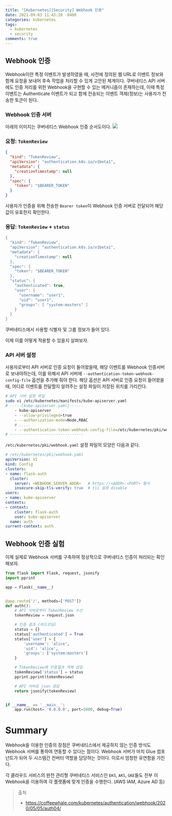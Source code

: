 ```yaml
---
title: "[Kubernetes][Security] Webhook 인증"
date: 2021-09-03 11:43:28 -0400
categories: kubernetes
tags:
  - kubernetes
  - security
comments: true
---
```

## Webhook 인증
Webhook이란 특정 이벤트가 발생하였을 때, 사전에 정의된 웹 URL로 이벤트 정보와 함께 요청을 보내어 후속 작업을 처리할 수 있게 고안된 체계이다. 쿠버네티스 API 서버에도 인증 처리를 위한 Webhook을 구현할 수 있는 메커니즘이 존재하는데, 이때 특정 이벤트는 Authenticate 이벤트가 되고 함께 전송되는 이벤트 객체(정보)는 사용자가 전송한 토큰이 된다.
### Webhook 인증 서버
아래의 이미지는 쿠버네티스 Webhook 인증 순서도이다.
![](https://coffeewhale.com/assets/images/k8s-auth/04-01.png)
### 요청:  `TokenReview`
```json
{
  "kind": "TokenReview",
  "apiVersion": "authentication.k8s.io/v1beta1",
  "metadata": {
    "creationTimestamp": null
  },
  "spec": {
    "token": "$BEARER_TOKEN"
  }
}
```
 사용자가 인증을 위해 전송한 `Bearer token`이 Webhook 인증 서버로 전달되어 해당 값이 유효한지 확인한다.
### 응답:  `TokenReview`  +  `status`
```java
{
  "kind": "TokenReview",
  "apiVersion": "authentication.k8s.io/v1beta1",
  "metadata": {
    "creationTimestamp": null
  },
  "spec": {
    "token": "$BEARER_TOKEN"
  },
  "status": {
    "authenticated": true,
    "user": {
      "username": "user1",
      "uid": "user1",
      "groups": [ "system:masters" ]
    }
  }
}
```
 쿠버네티스에서 사용할 식별자 및 그룹 정보가 들어 있다.

이제 이를 어떻게 적용할 수 있을지 살펴보자.

### API 서버 설정
사용자로부터 API 서버로 인증 요청이 들어왔을때, 해당 이벤트를 Webhook 인증서버로 보내야하는데, 이를 위해서 API 서버에 `--authentication-token-webhook-config-file` 옵션을 추가해 줘야 한다.  해당 옵션은 API 서버로 인증 요청이 들어왔을 때, 어디로 이벤트를 전달할지 알려주는 설정 파일이 저장된 위치를 가리킨다.
```bash
# API 서버 설정 파일
sudo vi /etc/kubernetes/manifests/kube-apiserver.yaml
# -----[kube-apiserver.yaml]------
    - kube-apiserver
    - --allow-privileged=true
    - --authorization-mode=Node,RBAC
    # .....
    - --authentication-token-webhook-config-file=/etc/kubernetes/pki/webhook.yaml
# --------------------------------
```
`/etc/kubernetes/pki/webhook.yaml` 설정 파일의 모양은 다음과 같다.
```yaml
# /etc/kubernetes/pki/webhook.yaml
apiVersion: v1
kind: Config
clusters:
- name: flask-auth
  cluster:
    server: <WEBHOOK_SERVER_ADDR>   # https://<ADDR>:<PORT> 형식
    insecure-skip-tls-verify: true  # tls 설정 disable
users:
- name: kube-apiserver
contexts:
- context:
    cluster: flask-auth
    user: kube-apiserver
  name: auth
current-context: auth
```
## Webhook 인증 실험
이제 실제로 Webhook 서버를 구축하여 정상적으로 쿠버네티스 인증이 처리되는 확인해보자.
```python
from flask import Flask, request, jsonify
import pprint

app = Flask(__name__)


@app.route('/', methods=['POST'])
def auth():
	# API 서버로부터 TokenReview 수신
    tokenReview = request.json

    # 인증 결과 (하드코딩)
    status = {}
    status['authenticated'] = True
    status['user'] = {
    	'username': 'alice',
    	'uid': 'alice',
        'groups': ['system:masters']
    }

    # TokenReview에 인증결과 객체 삽입
    tokenReview['status'] = status
    pprint.pprint(tokenReview)

    # API 서버로 json 응답
    return jsonify(tokenReview)


if __name__ == '__main__':
    app.run(host= '0.0.0.0', port=5000, debug=True)
```

# Summary
Webhook을 이용한 인증의 장점은 쿠버네티스에서 제공하지 않는 인증 방식도 Webhook 서버를 통하여 연동할 수 있다는 점이다.  Webhook 서버가 마치 Glue 컴포넌트가 되어 두 시스템간 컨버터 역할을 담당하는 것이다. 이로서 엄청한 유연함을 가진다.

각 클라우드 서비스의 완전 관리형 쿠버네티스 서비스인 `EKS`, `AKS`, `GKE`들도 전부 이 Webhook을 이용하여 각 플랫폼에 맞게 인증을 수행한다. (AWS IAM, Azure AD 등)

> 출처
> - https://coffeewhale.com/kubernetes/authentication/webhook/2020/05/05/auth04/
